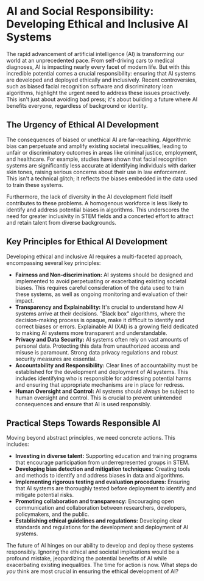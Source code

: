 # AI and Social Responsibility: Developing Ethical and Inclusive AI Systems

The rapid advancement of artificial intelligence (AI) is transforming our world at an unprecedented pace. From self-driving cars to medical diagnoses, AI is impacting nearly every facet of modern life.  But with this incredible potential comes a crucial responsibility: ensuring that AI systems are developed and deployed ethically and inclusively.  Recent controversies, such as biased facial recognition software and discriminatory loan algorithms, highlight the urgent need to address these issues proactively.  This isn't just about avoiding bad press; it's about building a future where AI benefits everyone, regardless of background or identity.

## The Urgency of Ethical AI Development

The consequences of biased or unethical AI are far-reaching.  Algorithmic bias can perpetuate and amplify existing societal inequalities, leading to unfair or discriminatory outcomes in areas like criminal justice, employment, and healthcare. For example, studies have shown that facial recognition systems are significantly less accurate at identifying individuals with darker skin tones, raising serious concerns about their use in law enforcement.  This isn't a technical glitch; it reflects the biases embedded in the data used to train these systems.

Furthermore, the lack of diversity in the AI development field itself contributes to these problems.  A homogenous workforce is less likely to identify and address potential biases in algorithms.  This underscores the need for greater inclusivity in STEM fields and a concerted effort to attract and retain talent from diverse backgrounds.


## Key Principles for Ethical AI Development

Developing ethical and inclusive AI requires a multi-faceted approach, encompassing several key principles:

* **Fairness and Non-discrimination:** AI systems should be designed and implemented to avoid perpetuating or exacerbating existing societal biases.  This requires careful consideration of the data used to train these systems, as well as ongoing monitoring and evaluation of their impact.
* **Transparency and Explainability:**  It's crucial to understand how AI systems arrive at their decisions.  "Black box" algorithms, where the decision-making process is opaque, make it difficult to identify and correct biases or errors.  Explainable AI (XAI) is a growing field dedicated to making AI systems more transparent and understandable.
* **Privacy and Data Security:**  AI systems often rely on vast amounts of personal data.  Protecting this data from unauthorized access and misuse is paramount.  Strong data privacy regulations and robust security measures are essential.
* **Accountability and Responsibility:**  Clear lines of accountability must be established for the development and deployment of AI systems.  This includes identifying who is responsible for addressing potential harms and ensuring that appropriate mechanisms are in place for redress.
* **Human Oversight and Control:**  AI systems should always be subject to human oversight and control.  This is crucial to prevent unintended consequences and ensure that AI is used responsibly.


## Practical Steps Towards Responsible AI

Moving beyond abstract principles, we need concrete actions.  This includes:

* **Investing in diverse talent:**  Supporting education and training programs that encourage participation from underrepresented groups in STEM.
* **Developing bias detection and mitigation techniques:**  Creating tools and methods to identify and address biases in data and algorithms.
* **Implementing rigorous testing and evaluation procedures:**  Ensuring that AI systems are thoroughly tested before deployment to identify and mitigate potential risks.
* **Promoting collaboration and transparency:**  Encouraging open communication and collaboration between researchers, developers, policymakers, and the public.
* **Establishing ethical guidelines and regulations:**  Developing clear standards and regulations for the development and deployment of AI systems.


The future of AI hinges on our ability to develop and deploy these systems responsibly.  Ignoring the ethical and societal implications would be a profound mistake, jeopardizing the potential benefits of AI while exacerbating existing inequalities.  The time for action is now.  What steps do *you* think are most crucial in ensuring the ethical development of AI?
